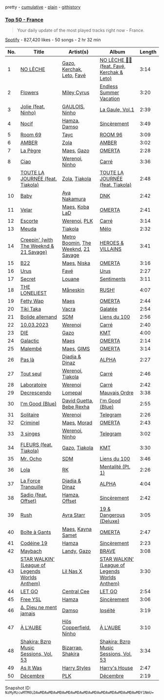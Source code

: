 pretty - [cumulative](/playlists/cumulative/37i9dQZEVXbIPWwFssbupI.md) - [plain](/playlists/plain/37i9dQZEVXbIPWwFssbupI) - [githistory](https://github.githistory.xyz/mackorone/spotify-playlist-archive/blob/main/playlists/plain/37i9dQZEVXbIPWwFssbupI)

### [Top 50 \- France](https://open.spotify.com/playlist/37i9dQZEVXbIPWwFssbupI)

> Your daily update of the most played tracks right now \- France.

[Spotify](https://open.spotify.com/user/spotify) - 827,420 likes - 50 songs - 2 hr 32 min

| No. | Title | Artist(s) | Album | Length |
|---|---|---|---|---|
| 1 | [NO LÈCHE](https://open.spotify.com/track/6D1HiF2e3Z0F8FwQ5uLxwn) | [Gazo](https://open.spotify.com/artist/5gqmbbfjcikQBzPB5Hv13I), [Kerchak](https://open.spotify.com/artist/1nRbtbdYK51y71nVOxu332), [Leto](https://open.spotify.com/artist/6HCBnyTBSLdb3TFn2ayulY), [Favé](https://open.spotify.com/artist/20JMfmzDb5cjHxEoMXXMyY) | [NO LÈCHE 🚫👅 \(feat\. Favé, Kerchak & Leto\)](https://open.spotify.com/album/6HGMONyziFfUCEpMdwbzZn) | 3:14 |
| 2 | [Flowers](https://open.spotify.com/track/4DHcnVTT87F0zZhRPYmZ3B) | [Miley Cyrus](https://open.spotify.com/artist/5YGY8feqx7naU7z4HrwZM6) | [Endless Summer Vacation](https://open.spotify.com/album/0HiZ8fNXwJOQcrf5iflrdz) | 3:20 |
| 3 | [Jolie \(feat\. Ninho\)](https://open.spotify.com/track/16FTTvpIgihyei3EBNw1jd) | [GAULOIS](https://open.spotify.com/artist/7LmtogB01302Utf3C3R4GT), [Ninho](https://open.spotify.com/artist/6Te49r3A6f5BiIgBRxH7FH) | [La Gaule, Vol.1](https://open.spotify.com/album/0xkRuvISedgQKc7BesPxwP) | 2:39 |
| 4 | [Nocif](https://open.spotify.com/track/4BZZTXcd5ROagKhynqj61X) | [Hamza](https://open.spotify.com/artist/5gs4Sm2WQUkcGeikMcVHbh), [Damso](https://open.spotify.com/artist/2UwqpfQtNuhBwviIC0f2ie) | [Sincèrement](https://open.spotify.com/album/3lyj8hU0YKXZIuYK6e0O5Y) | 3:49 |
| 5 | [Room 69](https://open.spotify.com/track/3dl81ypaK6k0y0RCszBKS4) | [Tayc](https://open.spotify.com/artist/7gU9VyFRN3JWPJ5oHOil60) | [ROOM 96](https://open.spotify.com/album/6MFyUXJ1YrcHvraPVirOZ1) | 3:09 |
| 6 | [AMBER](https://open.spotify.com/track/5UPpgOKi0UQMMMSzWWgJJe) | [Zola](https://open.spotify.com/artist/54kCbQZaZWHnwwj9VP2hn4) | [AMBER](https://open.spotify.com/album/5WWOIsDogPoINEX7nEu6BD) | 3:02 |
| 7 | [La Pègre](https://open.spotify.com/track/4wZLuEJNzXR0gnVR5gA7Yy) | [Maes](https://open.spotify.com/artist/6L34dW6SKMSDaGIfYDU19j), [Gazo](https://open.spotify.com/artist/5gqmbbfjcikQBzPB5Hv13I) | [OMERTA](https://open.spotify.com/album/6GBLnzPmNPkumYGkHBEzDQ) | 2:28 |
| 8 | [Ciao](https://open.spotify.com/track/3d7vLNeOXnzdBwUGbqklPE) | [Werenoi](https://open.spotify.com/artist/3YBJLs7RqR0aPGBgU27nDh), [Ninho](https://open.spotify.com/artist/6Te49r3A6f5BiIgBRxH7FH) | [Carré](https://open.spotify.com/album/2oTwdgQB5duCr067NgoEOP) | 3:36 |
| 9 | [TOUTE LA JOURNÉE \(feat\. Tiakola\)](https://open.spotify.com/track/2nD4X3sHH2kZ1gWraTpe7u) | [Zola](https://open.spotify.com/artist/54kCbQZaZWHnwwj9VP2hn4), [Tiakola](https://open.spotify.com/artist/3vUMXQ9kPnZAQkMkZZ7Hfh) | [TOUTE LA JOURNÉE \(feat\. Tiakola\)](https://open.spotify.com/album/6oi3iBbHDDAaAzMoG0UbgE) | 2:48 |
| 10 | [Baby](https://open.spotify.com/track/3xrZCGMyXIDqesVz4QwJOL) | [Aya Nakamura](https://open.spotify.com/artist/7IlRNXHjoOCgEAWN5qYksg) | [DNK](https://open.spotify.com/album/2sDLGR5LQ1pRmyCOT0alhN) | 2:42 |
| 11 | [Velar](https://open.spotify.com/track/2MGSHTuIsRqGmYqjswWiBB) | [Maes](https://open.spotify.com/artist/6L34dW6SKMSDaGIfYDU19j), [Koba LaD](https://open.spotify.com/artist/1q7T9rFQ2a2ukA1PU51fo3) | [OMERTA](https://open.spotify.com/album/6GBLnzPmNPkumYGkHBEzDQ) | 2:41 |
| 12 | [Escorte](https://open.spotify.com/track/41owO9tpVFmNAZ4IEpM2iK) | [Werenoi](https://open.spotify.com/artist/3YBJLs7RqR0aPGBgU27nDh), [PLK](https://open.spotify.com/artist/3DCWeG2J1fZeu0Oe6i5Q6m) | [Carré](https://open.spotify.com/album/2oTwdgQB5duCr067NgoEOP) | 3:14 |
| 13 | [Meuda](https://open.spotify.com/track/4wNyrbY6B2Okii8VeKo2B2) | [Tiakola](https://open.spotify.com/artist/3vUMXQ9kPnZAQkMkZZ7Hfh) | [Mélo](https://open.spotify.com/album/3YjNC4de1PEvhuyZjMyxJU) | 2:32 |
| 14 | [Creepin' \(with The Weeknd & 21 Savage\)](https://open.spotify.com/track/2dHHgzDwk4BJdRwy9uXhTO) | [Metro Boomin](https://open.spotify.com/artist/0iEtIxbK0KxaSlF7G42ZOp), [The Weeknd](https://open.spotify.com/artist/1Xyo4u8uXC1ZmMpatF05PJ), [21 Savage](https://open.spotify.com/artist/1URnnhqYAYcrqrcwql10ft) | [HEROES & VILLAINS](https://open.spotify.com/album/7txGsnDSqVMoRl6RQ9XyZP) | 3:41 |
| 15 | [B22](https://open.spotify.com/track/19f3WsiGZq0nG0bboLa7th) | [Maes](https://open.spotify.com/artist/6L34dW6SKMSDaGIfYDU19j), [Niska](https://open.spotify.com/artist/7CUFPNi1TU8RowpnFRSsZV) | [OMERTA](https://open.spotify.com/album/6GBLnzPmNPkumYGkHBEzDQ) | 3:16 |
| 16 | [Urus](https://open.spotify.com/track/7A2DyRIqqelhZ4caPJMaFI) | [Favé](https://open.spotify.com/artist/20JMfmzDb5cjHxEoMXXMyY) | [Urus](https://open.spotify.com/album/2Gf7U6e63AwtWjbG3wVV6P) | 2:27 |
| 17 | [Secret](https://open.spotify.com/track/7dISpxgINJOQSuXUTEfB9x) | [Louane](https://open.spotify.com/artist/7wjeXCtRND2ZdKfMJFu6JC) | [Sentiments](https://open.spotify.com/album/34zzJhaEHMgBndvceUHjoL) | 3:11 |
| 18 | [THE LONELIEST](https://open.spotify.com/track/7exHT4swWOKL5addPeqkLP) | [Måneskin](https://open.spotify.com/artist/0lAWpj5szCSwM4rUMHYmrr) | [RUSH!](https://open.spotify.com/album/2KUaR4K36tSliwAoUA1gcs) | 4:07 |
| 19 | [Fetty Wap](https://open.spotify.com/track/4eCQd00uuhXtzgYRS4qW5C) | [Maes](https://open.spotify.com/artist/6L34dW6SKMSDaGIfYDU19j) | [OMERTA](https://open.spotify.com/album/6GBLnzPmNPkumYGkHBEzDQ) | 2:44 |
| 20 | [Tiki Taka](https://open.spotify.com/track/6pIciAIov7TP5Zj4PTN9rc) | [Vacra](https://open.spotify.com/artist/5OLkn5GT6EcMuJzjwgvQnu) | [Galatée](https://open.spotify.com/album/0fYC25oqs9YmPIa3V09feB) | 2:54 |
| 21 | [Bolide allemand](https://open.spotify.com/track/0EzNyXyU7gHzj2TN8qYThj) | [SDM](https://open.spotify.com/artist/0LKAV3zJ8a8AIGnyc5OvfB) | [Liens du 100](https://open.spotify.com/album/69njUAy8iu7QDMUYRYTQc2) | 2:56 |
| 22 | [10.03.2023](https://open.spotify.com/track/2uwdCyYYio0yplI31cLqqm) | [Werenoi](https://open.spotify.com/artist/3YBJLs7RqR0aPGBgU27nDh) | [Carré](https://open.spotify.com/album/2oTwdgQB5duCr067NgoEOP) | 2:40 |
| 23 | [DIE](https://open.spotify.com/track/3D29kjUyWxsT3jUUTtARVQ) | [Gazo](https://open.spotify.com/artist/5gqmbbfjcikQBzPB5Hv13I) | [KMT](https://open.spotify.com/album/5rS3VIo8faf2gtaNvAIavb) | 4:00 |
| 24 | [Galactic](https://open.spotify.com/track/6t5eToKchEStEhi3TiM2aD) | [Maes](https://open.spotify.com/artist/6L34dW6SKMSDaGIfYDU19j) | [OMERTA](https://open.spotify.com/album/6GBLnzPmNPkumYGkHBEzDQ) | 2:14 |
| 25 | [Malembé](https://open.spotify.com/track/0dAdLqKqFPmOzkPiTA4V2K) | [Maes](https://open.spotify.com/artist/6L34dW6SKMSDaGIfYDU19j), [GIMS](https://open.spotify.com/artist/0GOx72r5AAEKRGQFn3xqXK) | [OMERTA](https://open.spotify.com/album/6GBLnzPmNPkumYGkHBEzDQ) | 3:14 |
| 26 | [Pas là](https://open.spotify.com/track/2gH0sY8ATBTt01imXPZJdH) | [Djadja & Dinaz](https://open.spotify.com/artist/5hREZP0zTQbTLkZ2M8RS4v) | [ALPHA](https://open.spotify.com/album/6mHX3onyNT2xYveguxhrDm) | 2:27 |
| 27 | [Tout seul](https://open.spotify.com/track/5ckT7n48jEi0X31Tit1fDF) | [Werenoi](https://open.spotify.com/artist/3YBJLs7RqR0aPGBgU27nDh), [Tiakola](https://open.spotify.com/artist/3vUMXQ9kPnZAQkMkZZ7Hfh) | [Carré](https://open.spotify.com/album/2oTwdgQB5duCr067NgoEOP) | 2:46 |
| 28 | [Laboratoire](https://open.spotify.com/track/2GMXeFK2Zz6DqUP5LT9NHz) | [Werenoi](https://open.spotify.com/artist/3YBJLs7RqR0aPGBgU27nDh) | [Carré](https://open.spotify.com/album/2oTwdgQB5duCr067NgoEOP) | 2:42 |
| 29 | [Decrescendo](https://open.spotify.com/track/4otT81iBBpaf36roGtzT4a) | [Lomepal](https://open.spotify.com/artist/1Yfe3ONJlioHys7jwHdfVm) | [Mauvais Ordre](https://open.spotify.com/album/6R8nBTTPwlP7iur0wV3oLq) | 3:38 |
| 30 | [I'm Good \(Blue\)](https://open.spotify.com/track/4uUG5RXrOk84mYEfFvj3cK) | [David Guetta](https://open.spotify.com/artist/1Cs0zKBU1kc0i8ypK3B9ai), [Bebe Rexha](https://open.spotify.com/artist/64M6ah0SkkRsnPGtGiRAbb) | [I'm Good \(Blue\)](https://open.spotify.com/album/7M842DMhYVALrXsw3ty7B3) | 2:55 |
| 31 | [Solitaire](https://open.spotify.com/track/0uSjZhPKuYBcObeetfVlpn) | [Werenoi](https://open.spotify.com/artist/3YBJLs7RqR0aPGBgU27nDh) | [Telegram](https://open.spotify.com/album/2IvmoaCYrxIVVdmfW9082i) | 2:26 |
| 32 | [Criminel](https://open.spotify.com/track/1o3nr1jAxdDigVleBhTVFG) | [Maes](https://open.spotify.com/artist/6L34dW6SKMSDaGIfYDU19j), [Morad](https://open.spotify.com/artist/4az97MtWmBQ5Db3GfDh9j9) | [OMERTA](https://open.spotify.com/album/6GBLnzPmNPkumYGkHBEzDQ) | 2:43 |
| 33 | [3 singes](https://open.spotify.com/track/57JhjU33uXlZtmr2Dsk8TX) | [Werenoi](https://open.spotify.com/artist/3YBJLs7RqR0aPGBgU27nDh), [Ninho](https://open.spotify.com/artist/6Te49r3A6f5BiIgBRxH7FH) | [Telegram](https://open.spotify.com/album/6p4UuRtrBi7EzUVYJdMWDJ) | 3:02 |
| 34 | [FLEURS \(feat\. Tiakola\)](https://open.spotify.com/track/0i9RysNKssk6syOrKDX3U2) | [Gazo](https://open.spotify.com/artist/5gqmbbfjcikQBzPB5Hv13I), [Tiakola](https://open.spotify.com/artist/3vUMXQ9kPnZAQkMkZZ7Hfh) | [KMT](https://open.spotify.com/album/5rS3VIo8faf2gtaNvAIavb) | 3:30 |
| 35 | [Mr\. Ocho](https://open.spotify.com/track/1xLCwgQcF6bKncTJmRGGws) | [SDM](https://open.spotify.com/artist/0LKAV3zJ8a8AIGnyc5OvfB) | [Liens du 100](https://open.spotify.com/album/69njUAy8iu7QDMUYRYTQc2) | 3:46 |
| 36 | [Lola](https://open.spotify.com/track/43vjYTKZg8R5LsuITJ4wVu) | [RK](https://open.spotify.com/artist/2s7fZ34RK8RUJQ2ewsh6I5) | [Mentalité \(Pt\. 1\)](https://open.spotify.com/album/1fLfmnXNbu9crr25QC3esR) | 2:26 |
| 37 | [La Force Tranquille](https://open.spotify.com/track/3qqCJBsk3i4emDYMzTwNub) | [Djadja & Dinaz](https://open.spotify.com/artist/5hREZP0zTQbTLkZ2M8RS4v) | [ALPHA](https://open.spotify.com/album/6mHX3onyNT2xYveguxhrDm) | 4:04 |
| 38 | [Sadio \(feat\. Offset\)](https://open.spotify.com/track/5eGid3rXirJcCoROMnTqg0) | [Hamza](https://open.spotify.com/artist/5gs4Sm2WQUkcGeikMcVHbh), [Offset](https://open.spotify.com/artist/4DdkRBBYG6Yk9Ka8tdJ9BW) | [Sincèrement](https://open.spotify.com/album/3lyj8hU0YKXZIuYK6e0O5Y) | 2:42 |
| 39 | [Rush](https://open.spotify.com/track/1xs8bOvm3IzEYmcLJVOc34) | [Ayra Starr](https://open.spotify.com/artist/3ZpEKRjHaHANcpk10u6Ntq) | [19 & Dangerous \(Deluxe\)](https://open.spotify.com/album/16ppCNm1KGCgUS0g3iKqh8) | 3:05 |
| 40 | [Boîte à Gants](https://open.spotify.com/track/0074XGa4ytWx2s1o48jO3y) | [Maes](https://open.spotify.com/artist/6L34dW6SKMSDaGIfYDU19j), [Kayna Samet](https://open.spotify.com/artist/3qLpAs6VLppZrKlI0CXK6k) | [OMERTA](https://open.spotify.com/album/6GBLnzPmNPkumYGkHBEzDQ) | 2:47 |
| 41 | [Codéine 19](https://open.spotify.com/track/3Q8qW4OUBQWLZaNLR9TxFr) | [Hamza](https://open.spotify.com/artist/5gs4Sm2WQUkcGeikMcVHbh) | [Sincèrement](https://open.spotify.com/album/3lyj8hU0YKXZIuYK6e0O5Y) | 2:23 |
| 42 | [Maybach](https://open.spotify.com/track/1roybe6TpPG0elVCDUhPdg) | [Landy](https://open.spotify.com/artist/2EFpb61Lpi0l5ldOiqbZkK), [Gazo](https://open.spotify.com/artist/5gqmbbfjcikQBzPB5Hv13I) | [BRAVE](https://open.spotify.com/album/6nFWMF2JxLb26eIoyOtFTR) | 3:08 |
| 43 | [STAR WALKIN' \(League of Legends Worlds Anthem\)](https://open.spotify.com/track/38T0tPVZHcPZyhtOcCP7pF) | [Lil Nas X](https://open.spotify.com/artist/7jVv8c5Fj3E9VhNjxT4snq) | [STAR WALKIN' \(League of Legends Worlds Anthem\)](https://open.spotify.com/album/0aIy6J8M9yHTnjtRu81Nr9) | 3:30 |
| 44 | [LET GO](https://open.spotify.com/track/3zkyus0njMCL6phZmNNEeN) | [Central Cee](https://open.spotify.com/artist/5H4yInM5zmHqpKIoMNAx4r) | [LET GO](https://open.spotify.com/album/1QYPAEk2Ksj3WPv3mvoDnL) | 2:54 |
| 45 | [Free YSL](https://open.spotify.com/track/0cFS3AMF9Lhj3CNoFvwjvY) | [Hamza](https://open.spotify.com/artist/5gs4Sm2WQUkcGeikMcVHbh) | [Sincèrement](https://open.spotify.com/album/3lyj8hU0YKXZIuYK6e0O5Y) | 3:06 |
| 46 | [Δ\. Dieu ne ment jamais](https://open.spotify.com/track/6YWjskKykdPsBuiTBOg1VK) | [Damso](https://open.spotify.com/artist/2UwqpfQtNuhBwviIC0f2ie) | [Ipséité](https://open.spotify.com/album/7ovdjtmV0Bkm4Xb4pqtrZt) | 3:19 |
| 47 | [À L'AUBE](https://open.spotify.com/track/1aOy9aPUFFE73cPPUJ2kNW) | [Hös Copperfield](https://open.spotify.com/artist/4fn6Kez1kGOO74vNuKrvCU), [Ninho](https://open.spotify.com/artist/6Te49r3A6f5BiIgBRxH7FH) | [À L'AUBE](https://open.spotify.com/album/3dRIUWKwJ9lTV59OXqtUN8) | 3:10 |
| 48 | [Shakira: Bzrp Music Sessions, Vol\. 53](https://open.spotify.com/track/4nrPB8O7Y7wsOCJdgXkthe) | [Bizarrap](https://open.spotify.com/artist/716NhGYqD1jl2wI1Qkgq36), [Shakira](https://open.spotify.com/artist/0EmeFodog0BfCgMzAIvKQp) | [Shakira: Bzrp Music Sessions, Vol\. 53](https://open.spotify.com/album/1gi2iwr1l8IUyHYHxi01pg) | 3:34 |
| 49 | [As It Was](https://open.spotify.com/track/4Dvkj6JhhA12EX05fT7y2e) | [Harry Styles](https://open.spotify.com/artist/6KImCVD70vtIoJWnq6nGn3) | [Harry's House](https://open.spotify.com/album/5r36AJ6VOJtp00oxSkBZ5h) | 2:47 |
| 50 | [Décembre](https://open.spotify.com/track/5yzH31eVQS7ctEcvYIwdTk) | [PLK](https://open.spotify.com/artist/3DCWeG2J1fZeu0Oe6i5Q6m) | [Décembre](https://open.spotify.com/album/3jYj8yDBVr3Opb71BldBns) | 2:19 |

Snapshot ID: `NzMyMzcwMTM0LDAwMDAwMDAwMDAwMDAwMDAwMDAwMDAwMDAwMDAwMDAwMDAwMDY1NmU=`
